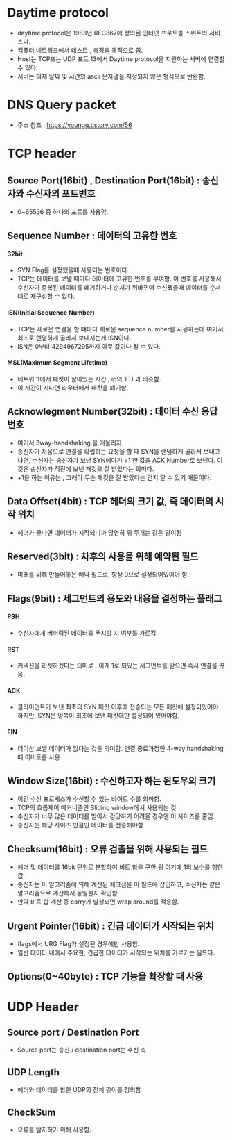 # Daytime protocol
- daytime protocol은 1983년 RFC867에 정의된 인터넷 프로토콜 스위트의 서비스다. 
- 컴퓨터 네트워크에서 테스트 , 측정을 목적으로 함.
- Host는 TCP또는 UDP 포트 13에서 Daytime protocol을 지원하는 서버에 연결할 수 있다.
- 서버는 혀재 날짜 및 시간의 ascii 문자열을 지정되지 않은 형식으로 반환함.

# DNS Query packet
- 주소 참조 : https://youngq.tistory.com/56

# TCP header
## Source Port(16bit) , Destination Port(16bit) : 송신자와 수신자의 포트번호 
- 0~65536 중 하나의 포트를 사용함.

## Sequence Number : 데이터의 고유한 번호 
#### 32bit
- SYN Flag를 설정했을떄 사용되는 번호이다.
- TCP는 데이터를 보낼 때마다 데이터에 고유한 번호를 부여함.
이 번호를 사용해서 수신자가 중복된 데이터를 폐기하거나 순서가 뒤바뀌어 수신됐을때 데이터를 순서대로 재구성할 수 있다.
#### ISN(Initial Sequence Number)
- TCP는 새로운 연결을 할 떄마다 새로운 sequence number를 사용하는데 여기서 최초로 랜덤하게 골라서 보내지는게 ISN이다.
- ISN은 0부터 4294967295까지 아무 값이나 될 수 있다.

#### MSL(Maximum Segment Lifetime)
- 네트워크에서 패킷이 살아있는 시간 , ip의 TTL과 비슷함.
- 이 시간이 지나면 라우터에서 패킷을 폐기함.

## Acknowlegment Number(32bit) : 데이터 수신 응답 번호
- 여기서 3way-handshaking 을 떠올리자
- 송신자가 처음으로 연결을 확립하는 요청을 할 때 SYN을 랜덤하게 골라서 보내고나면, 수신자는 송신자가 보낸 SYN에다가 +1 한 값을 ACK Number로 보낸다. 이것은 송신자가 직전에 보낸 패킷을 잘 받았다는 의미다.
- +1을 하는 이유는 , 그래야 무슨 패킷을 잘 받았다는 건지 알 수 있기 때문이다. 

## Data Offset(4bit) : TCP 헤더의 크기 값, 즉 데이터의 시작 위치
- 헤더가 끝나면 데이터가 시작되니까 당연히 위 두개는 같은 말이됨

## Reserved(3bit) : 차후의 사용을 위해 예약된 필드
- 미래를 위해 만들어놓은 예약 필드로, 항상 0으로 설정되어있어야 함.

## Flags(9bit) : 세그먼트의 용도와 내용을 결정하는 플래그
#### PSH
- 수신자에게 버퍼링된 데이터를 푸시할 지 여부를 가르킴
#### RST 
- 커넥션을 리셋하겠다는 의미로 , 이게 1로 되있는 세그먼트를 받으면 즉시 연결을 끊음.
#### ACK 
- 클라이언트가 보낸 최초의 SYN 패킷 이후에 전송되는 모든 패킷에 설정되있어야 하지만, SYN은 양쪽이 최초에 보낸 패킷에만 설정되어 있어야함.
#### FIN
- 더이상 보낼 데이터가 없다는 것을 의미함. 연결 종료과정인 4-way handshaking때 이비트를 사용

## Window Size(16bit) : 수신하고자 하는 윈도우의 크기
- 이건 수신 프로세스가 수신할 수 있는 바이트 수를 의미함.
- TCP의 흐름제어 메커니즘인 Sliding window에서 사용되는 것
- 수신자가 너무 많은 데이터를 받아서 감당하기 어려울 경우엔 이 사이즈를 줄임.
- 송신자는 해당 사이즈 만큼만 데이터를 전송해야함

## Checksum(16bit) : 오류 검출을 위해 사용되는 필드
- 헤더 및 데이터를 16bit 단위로 분할하여 비트 합을 구한 뒤 여기에 1의 보수를 취한 값
- 송신자는 이 알고리즘에 의해 계산된 체크섬을 이 필드에 삽입하고, 수신자는 같은 알고리즘으로 계산해서 동일한지 확인함.
- 만약 비트 합 계산 중 carry가 발생되면 wrap around를 적용함.

## Urgent Pointer(16bit) : 긴급 데이터가 시작되는 위치
- flags에서 URG Flag가 설정된 경우에만 사용함.
- 일반 데이터 내에서 주요한, 긴급한 데이터가 시작되는 위치를 가르키는 필드다.

## Options(0~40byte) : TCP 기능을 확장할 때 사용



# UDP Header
## Source port / Destination Port
- Source port는 송신 / destination port는 수신 측

## UDP Length
- 헤더와 데이터를 합한 UDP의 전체 길이를 정의함

## CheckSum 
- 오류를 탐지하기 위해 사용함.

